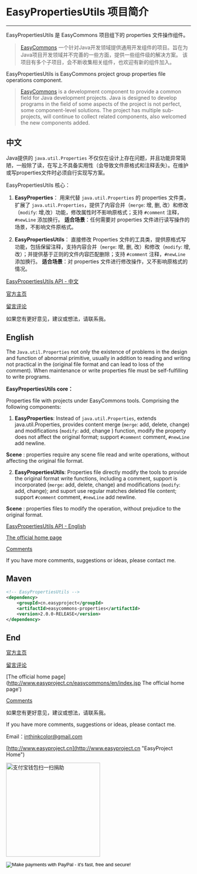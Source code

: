# EasyPropertiesUtils 项目简介

---------------


EasyPropertiesUtils 是 EasyCommons 项目组下的 properties 文件操作组件。

> [EasyCommons](https://github.com/ushelp/EasyCommons "EasyCommons") 一个针对Java开发领域提供通用开发组件的项目。旨在为Java项目开发领域并不完善的一些方面，提供一些组件级的解决方案。
> 该项目有多个子项目，会不断收集相关组件，也欢迎有新的组件加入。



EasyPropertiesUtils is EasyCommons project group properties file operations component. 

>  [EasyCommons](https://github.com/ushelp/EasyCommons "EasyCommons") is a development component to provide a common field for Java development projects. Java is designed to develop programs in the field of some aspects of the project is not perfect, some component-level solutions.
>  The project has multiple sub-projects, will continue to collect related components, also welcomed the new components added.



## 中文

Java提供的 `java.util.Properties` 不仅仅在设计上存在问题，并且功能异常简陋，一般除了读，在写上不具备实用性（会导致文件原格式和注释丢失）。在维护或写properties文件时必须自行实现写方案。

EasyPropertiesUtils 核心：

1. **EasyProperties**： 用来代替 `java.util.Properties` 的 properties 文件类， 扩展了 `java.util.Properties`，提供了内容合并（`merge`: 增, 删, 改）和修改（`modify`: 增,改）功能，修改属性时不影响原格式；支持 `#comment` 注释，`#newLine` 添加换行。
**适合场景**：任何需要对 properties 文件进行读写操作的场景，不影响文件原格式。 

2. **EasyPropertiesUtils**： 直接修改 Properties 文件的工具类，提供原格式写功能，包括保留注释，支持内容合并（`merge`: 增, 删, 改）和修改（`modify`: 增,改）；并提供基于正则的文件内容匹配删除；支持 `#comment` 注释，`#newLine` 添加换行。
**适合场景**：对 properties 文件进行修改操作，又不影响原格式的情况。


[EasyPropertiesUtils API - 中文](doc/API-zh.md "EasyPropertiesUtils API")

[官方主页](http://www.easyproject.cn/easycommons/zh-cn/index.jsp '官方主页')

[留言评论](http://www.easyproject.cn/easycommons/zh-cn/index.jsp#donation '留言评论')

如果您有更好意见，建议或想法，请联系我。


## English

The `Java.util.Properties` not only the existence of problems in the design and function of abnormal primitive, usually in addition to reading and writing not practical in the (original file format and can lead to loss of the comment). When maintenance or write properties file must be self-fulfilling to write programs.

**EasyPropertiesUtils core：**

Properties file with projects under EasyCommons tools. Comprising the following components:

1. **EasyProperties**: Instead of `java.util.Properties`, extends java.util.Properties, provides content merge (`merge`: add, delete, change) and modifications (`modify`: add, change ) function, modify the property does not affect the original format; support `#comment` comment, `#newLine` add newline.

 **Scene** : properties require any scene file read and write operations, without affecting the original file format.

2. **EasyPropertiesUtils**: Properties file directly modify the tools to provide the original format write functions, including a comment, support is incorporated (`merge`: add, delete, change) and modifications (`modify`: add, change); and suport use regular matches deleted file content; support `#comment` comment, `#newLine` add newline.

 **Scene** : properties files to modify the operation, without prejudice to the original format.

[EasyPropertiesUtils API - English](doc/API-en.md "EasyPropertiesUtils API")

[The official home page](http://www.easyproject.cn/easycommons/en/index.jsp 'The official home page')

[Comments](http://www.easyproject.cn/easycommons/en/index.jsp#donation 'Comments')

If you have more comments, suggestions or ideas, please contact me.


## Maven
```XML
<!-- EasyPropertiesUtils -->
<dependency>
	<groupId>cn.easyproject</groupId>
	<artifactId>easycommons-properties</artifactId>
	<version>2.0.0-RELEASE</version>
</dependency>
```

## End

[官方主页](http://www.easyproject.cn/easycommons/zh-cn/index.jsp '官方主页')

[留言评论](http://www.easyproject.cn/easycommons/zh-cn/index.jsp#donation '留言评论')

[The official home page](http://www.easyproject.cn/easycommons/en/index.jsp The official home page')

[Comments](http://www.easyproject.cn/easycommons/en/index.jsp#donation 'Comments')

如果您有更好意见，建议或想法，请联系我。

If you have more comments, suggestions or ideas, please contact me.



Email：<inthinkcolor@gmail.com>

[http://www.easyproject.cn](http://www.easyproject.cn "EasyProject Home")



<img alt="支付宝钱包扫一扫捐助" src="http://www.easyproject.cn/images/s.png"  title="支付宝钱包扫一扫捐助"  height="256" width="256"></img>

<p>
<form action="https://www.paypal.com/cgi-bin/webscr" method="post" target="_blank">
<input type="hidden" name="cmd" value="_xclick">
<input type="hidden" name="business" value="inthinkcolor@gmail.com">
<input type="hidden" name="item_name" value="EasyProject development Donation">
<input type="hidden" name="no_note" value="1">
<input type="hidden" name="tax" value="0">
<input type="image" src="http://www.easyproject.cn/images/paypaldonation5.jpg"  title="PayPal donation"  border="0" name="submit" alt="Make payments with PayPal - it's fast, free and secure!">
</form>
</P>



